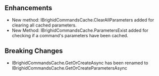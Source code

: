 ## Enhancements

- New method: IBrighidCommandsCache.ClearAllParameters added for clearing all cached parameters.
- New Method: IBrighidCommandsCache.ParametersExist added for checking if a command's parameters have been cached.

## Breaking Changes

- IBrighidCommandsCache.GetOrCreateAsync has been renamed to IBrighidCommandsCache.GetOrCreateParametersAsync